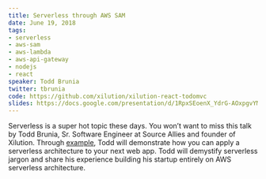 ```yaml
---
title: Serverless through AWS SAM
date: June 19, 2018
tags:
- serverless
- aws-sam
- aws-lambda
- aws-api-gateway
- nodejs
- react
speaker: Todd Brunia
twitter: tbrunia
code: https://github.com/xilution/xilution-react-todomvc
slides: https://docs.google.com/presentation/d/1RpxSEoenX_YdrG-AOxpgvYMXHoke-Zsd91WF2MwVUkw/edit?usp=sharing
---
```


Serverless is a super hot topic these days.
You won’t want to miss this talk by Todd Brunia, Sr. Software Engineer at Source Allies and founder of Xilution.
Through [example](https://github.com/xilution/xilution-react-todomvc), Todd will demonstrate how you can apply a serverless architecture to your next web app.
Todd will demystify serverless jargon and share his experience building his startup entirely on AWS serverless architecture.
